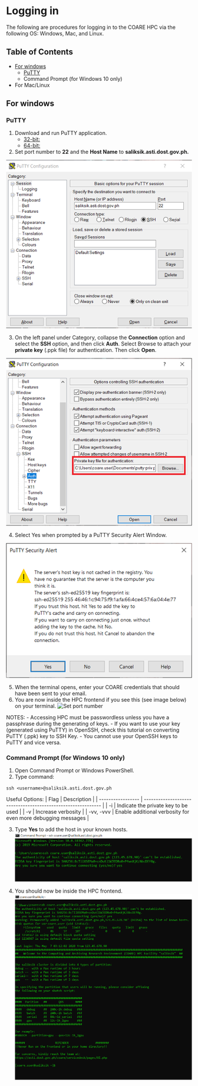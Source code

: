 # Logging in
The following are procedures for logging in to the COARE HPC via the following OS: Windows, Mac, and Linux.

## Table of Contents 
* [For windows](#for-windows)
  * [PuTTY](#PuTTY)
  * Command Prompt (for Windows 10 only)
* For Mac/Linux

## For windows

### PuTTY
1. Download and run PuTTY application.
   - [32-bit:](https://the.earth.li/~sgtatham/putty/latest/w32/putty.exe)
   - [64-bit:](https://the.earth.li/~sgtatham/putty/latest/w64/putty.exe)
2. Set port number to **22** and the **Host Name** to **saliksik.asti.dost.gov.ph.**

![Set port number](../solution/images/putty_2.png)

3. On the left panel under Category, collapse the **Connection** option and select the **SSH** option, and then click **Auth**. Select Browse to attach your **private key** (.ppk file) for authentication. Then click **Open**.

![Set port number](../solution/images/putty_3.png)

4. Select Yes when prompted by a PuTTY Security Alert Window.

![Set port number](../solution/images/putty_4.png)

5. When the terminal opens, enter your COARE credentials that should have been sent to your email.
6. You are now inside the HPC frontend if you see this (see image below) on your terminal.
![Set port number](../solution/images/putty_6.png)

NOTES:
	- Accessing HPC must be passwordless unless you have a passphrase during the generating of keys.
	- If you want to use your key (generated using PuTTY) in OpenSSH, check this tutorial on converting PuTTY (.ppk) key to SSH Key.
	- You cannot use your OpenSSH keys to PuTTY and vice versa. 

### Command Prompt (for Windows 10 only)
1. Open Command Prompt or Windows PowerShell.
2. Type command:
```
ssh <username>@saliksik.asti.dost.gov.ph
```
Useful Options:
| Flag              | Description                                                  |
| ----------------- | ------------------------------------------------------------ |
| -i <private-keys> | Indicate the private key to be used                          |
| -v	               | Increase verbosity                                           |
| -vv, -vvv         | Enable additional verbosity for even more debugging messages |

3. Type **Yes** to add the host in your known hosts.
![Set port number](../solution/images/cmd_3.png)
	
4. You should now be inside the HPC frontend.
	![Set port number](../solution/images/cmd_4.png)
